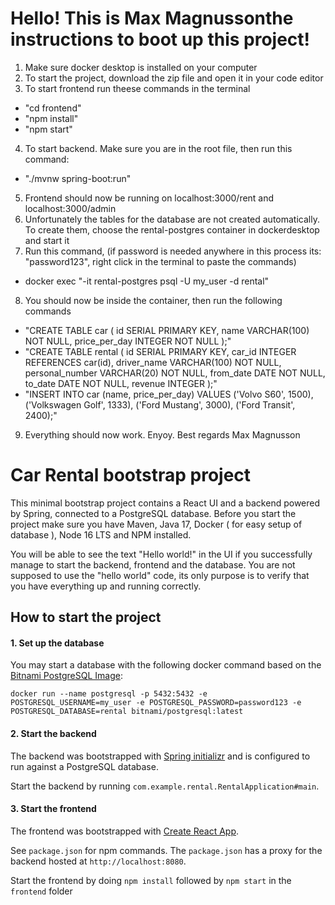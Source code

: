 # Hello! This is Max Magnussonthe instructions to boot up this project!
1. Make sure docker desktop is installed on your computer
2. To start the project, download the zip file and open it in your code editor
3. To start frontend run theese commands in the terminal
- "cd frontend"
- "npm install"
- "npm start"
4. To start backend. Make sure you are in the root file, then run this command:
- "./mvnw spring-boot:run"
5. Frontend should now be running on localhost:3000/rent and localhost:3000/admin
6. Unfortunately the tables for the database are not created automatically. To create them, choose the rental-postgres container in dockerdesktop and start it
7. Run this command, (if password is needed anywhere in this process its: "password123", right click in the terminal to paste the commands)
- docker exec "-it rental-postgres psql -U my_user -d rental" 
8. You should now be inside the container, then run the following commands
-  "CREATE TABLE car (
    id SERIAL PRIMARY KEY,
    name VARCHAR(100) NOT NULL,
    price_per_day INTEGER NOT NULL
);"
-  "CREATE TABLE rental (
    id SERIAL PRIMARY KEY,
    car_id INTEGER REFERENCES car(id),
    driver_name VARCHAR(100) NOT NULL,
    personal_number VARCHAR(20) NOT NULL,
    from_date DATE NOT NULL,
    to_date DATE NOT NULL,
    revenue INTEGER
);"
- "INSERT INTO car (name, price_per_day) VALUES
('Volvo S60', 1500),
('Volkswagen Golf', 1333),
('Ford Mustang', 3000),
('Ford Transit', 2400);"

9. Everything should now work. Enyoy. Best regards Max Magnusson
   
# Car Rental bootstrap project

This minimal bootstrap project contains a React UI and a backend powered by Spring, connected to a PostgreSQL database.
Before you start the project make sure you have Maven, Java 17, Docker ( for easy setup of database ), Node 16 LTS and NPM installed. 

You will be able to see the text "Hello world!" in the UI if you successfully manage to start the backend, frontend and the database. You are not supposed to use the "hello world" code, its only purpose is to verify that you have everything up and running correctly. 

## How to start the project

#### 1. Set up the database
You may start a database with the following docker command based on the [Bitnami PostgreSQL Image](https://hub.docker.com/r/bitnami/postgresql/):

`docker run --name postgresql -p 5432:5432 -e POSTGRESQL_USERNAME=my_user -e POSTGRESQL_PASSWORD=password123 -e POSTGRESQL_DATABASE=rental bitnami/postgresql:latest`


#### 2. Start the backend 
The backend was bootstrapped with [Spring initializr](https://start.spring.io/) and is configured to run against a PostgreSQL database.

Start the backend by running  `com.example.rental.RentalApplication#main`.


#### 3. Start the frontend
The frontend was bootstrapped with [Create React App](https://github.com/facebook/create-react-app).

See `package.json` for npm commands. The `package.json` has a proxy for the backend hosted at `http://localhost:8080`.

Start the frontend by doing `npm install` followed by `npm start` in the `frontend` folder




